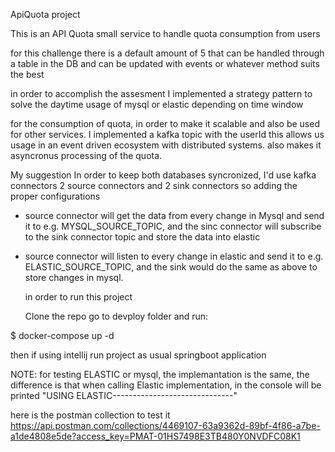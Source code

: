 ApiQuota project

This is an API Quota small service to handle quota consumption from users

for this challenge there is a default amount of 5 that can be handled through a table in the DB
and can be updated with events or whatever method suits the best


in order to accomplish the assesment 
I implemented a strategy pattern to solve the daytime usage of mysql or elastic depending on time window

for the consumption of quota, in order to make it scalable and also be used for other services. I implemented a kafka topic with the userId
this allows us usage in an event driven ecosystem with distributed systems.
also makes it asyncronus processing of the quota.

My suggestion In order to keep both databases syncronized, I'd use kafka connectors 2 source connectors and 2 sink connectors
so adding the proper configurations 
- source connector will get the data from every change in Mysql and send it to e.g. MYSQL_SOURCE_TOPIC, and the sinc connector will subscribe to the sink connector topic and store the data into elastic
- source connector will listen to every change in elastic and send it to e.g. ELASTIC_SOURCE_TOPIC, and the sink would do the same as above to store changes in mysql.

  in order to run this project

  Clone the repo
  go to devploy folder and run:

$ docker-compose up -d 

then if using intellij run project as usual springboot application

NOTE: for testing ELASTIC or mysql, the implemantation is the same, the difference is that when calling Elastic implementation, in the console will be printed "USING ELASTIC------------------------------"


here is the postman collection to test it
https://api.postman.com/collections/4469107-63a9362d-89bf-4f86-a7be-a1de4808e5de?access_key=PMAT-01HS7498E3TB480Y0NVDFC08K1
